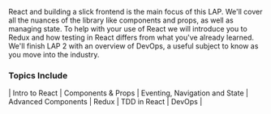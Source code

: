 React and building a slick frontend is the main focus of this LAP. We'll cover all the nuances of the library like components and props, as well as managing state. To help with your use of React we will introduce you to Redux and how testing in React differs from what you've already learned. We'll finish LAP 2 with an overview of DevOps, a useful subject to know as you move into the industry.

### Topics Include
| Intro to React | Components & Props | Eventing, Navigation and State | Advanced Components | Redux | TDD in React | DevOps |